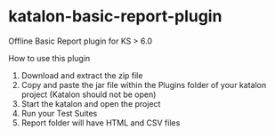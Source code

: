 # katalon-basic-report-plugin
Offline Basic Report plugin for KS > 6.0

How to use this plugin
1. Download and extract the zip file
2. Copy and paste the jar file within the Plugins folder of your katalon project (Katalon should not be open)
3. Start the katalon and open the project
4. Run your Test Suites
5. Report folder will have HTML and CSV files
